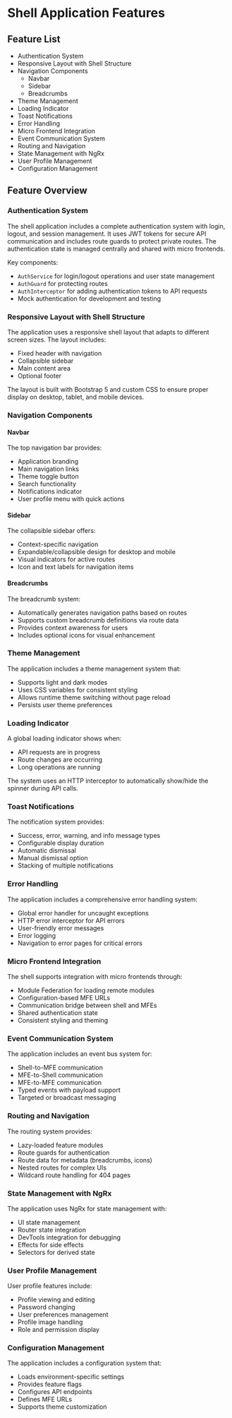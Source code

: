 
# Shell Application Features

## Feature List

- Authentication System
- Responsive Layout with Shell Structure
- Navigation Components
  - Navbar
  - Sidebar
  - Breadcrumbs
- Theme Management
- Loading Indicator
- Toast Notifications
- Error Handling
- Micro Frontend Integration
- Event Communication System
- Routing and Navigation
- State Management with NgRx
- User Profile Management
- Configuration Management

## Feature Overview

### Authentication System

The shell application includes a complete authentication system with login, logout, and session management. It uses JWT tokens for secure API communication and includes route guards to protect private routes. The authentication state is managed centrally and shared with micro frontends.

Key components:

- `AuthService` for login/logout operations and user state management
- `AuthGuard` for protecting routes
- `AuthInterceptor` for adding authentication tokens to API requests
- Mock authentication for development and testing

### Responsive Layout with Shell Structure

The application uses a responsive shell layout that adapts to different screen sizes. The layout includes:

- Fixed header with navigation
- Collapsible sidebar
- Main content area
- Optional footer

The layout is built with Bootstrap 5 and custom CSS to ensure proper display on desktop, tablet, and mobile devices.

### Navigation Components

#### Navbar

The top navigation bar provides:

- Application branding
- Main navigation links
- Theme toggle button
- Search functionality
- Notifications indicator
- User profile menu with quick actions

#### Sidebar

The collapsible sidebar offers:

- Context-specific navigation
- Expandable/collapsible design for desktop and mobile
- Visual indicators for active routes
- Icon and text labels for navigation items

#### Breadcrumbs

The breadcrumb system:

- Automatically generates navigation paths based on routes
- Supports custom breadcrumb definitions via route data
- Provides context awareness for users
- Includes optional icons for visual enhancement

### Theme Management

The application includes a theme management system that:

- Supports light and dark modes
- Uses CSS variables for consistent styling
- Allows runtime theme switching without page reload
- Persists user theme preferences

### Loading Indicator

A global loading indicator shows when:

- API requests are in progress
- Route changes are occurring
- Long operations are running

The system uses an HTTP interceptor to automatically show/hide the spinner during API calls.

### Toast Notifications

The notification system provides:

- Success, error, warning, and info message types
- Configurable display duration
- Automatic dismissal
- Manual dismissal option
- Stacking of multiple notifications

### Error Handling

The application includes a comprehensive error handling system:

- Global error handler for uncaught exceptions
- HTTP error interceptor for API errors
- User-friendly error messages
- Error logging
- Navigation to error pages for critical errors

### Micro Frontend Integration

The shell supports integration with micro frontends through:

- Module Federation for loading remote modules
- Configuration-based MFE URLs
- Communication bridge between shell and MFEs
- Shared authentication state
- Consistent styling and theming

### Event Communication System

The application includes an event bus system for:

- Shell-to-MFE communication
- MFE-to-Shell communication
- MFE-to-MFE communication
- Typed events with payload support
- Targeted or broadcast messaging

### Routing and Navigation

The routing system provides:

- Lazy-loaded feature modules
- Route guards for authentication
- Route data for metadata (breadcrumbs, icons)
- Nested routes for complex UIs
- Wildcard route handling for 404 pages

### State Management with NgRx

The application uses NgRx for state management with:

- UI state management
- Router state integration
- DevTools integration for debugging
- Effects for side effects
- Selectors for derived state

### User Profile Management

User profile features include:

- Profile viewing and editing
- Password changing
- User preferences management
- Profile image handling
- Role and permission display

### Configuration Management

The application includes a configuration system that:

- Loads environment-specific settings
- Provides feature flags
- Configures API endpoints
- Defines MFE URLs
- Supports theme customization
